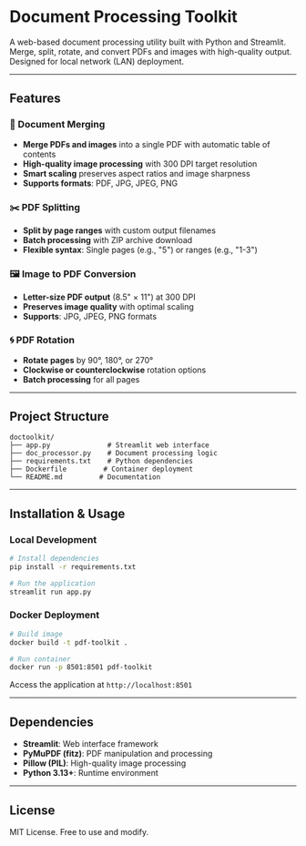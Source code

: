 # Document Processing Toolkit

A web-based document processing utility built with Python and Streamlit. Merge, split, rotate, and convert PDFs and images with high-quality output. Designed for local network (LAN) deployment.

---

## Features

### 📎 Document Merging
- **Merge PDFs and images** into a single PDF with automatic table of contents
- **High-quality image processing** with 300 DPI target resolution
- **Smart scaling** preserves aspect ratios and image sharpness
- **Supports formats**: PDF, JPG, JPEG, PNG

### ✂️ PDF Splitting
- **Split by page ranges** with custom output filenames
- **Batch processing** with ZIP archive download
- **Flexible syntax**: Single pages (e.g., "5") or ranges (e.g., "1-3")

### 🖼️ Image to PDF Conversion
- **Letter-size PDF output** (8.5" × 11") at 300 DPI
- **Preserves image quality** with optimal scaling
- **Supports**: JPG, JPEG, PNG formats

### 🌀 PDF Rotation
- **Rotate pages** by 90°, 180°, or 270°
- **Clockwise or counterclockwise** rotation options
- **Batch processing** for all pages

---

## Project Structure

```
doctoolkit/
├── app.py              # Streamlit web interface
├── doc_processor.py    # Document processing logic
├── requirements.txt    # Python dependencies
├── Dockerfile         # Container deployment
└── README.md         # Documentation
```

---

## Installation & Usage

### Local Development
```bash
# Install dependencies
pip install -r requirements.txt

# Run the application
streamlit run app.py
```

### Docker Deployment
```bash
# Build image
docker build -t pdf-toolkit .

# Run container
docker run -p 8501:8501 pdf-toolkit
```

Access the application at `http://localhost:8501`

---

## Dependencies

- **Streamlit**: Web interface framework
- **PyMuPDF (fitz)**: PDF manipulation and processing
- **Pillow (PIL)**: High-quality image processing
- **Python 3.13+**: Runtime environment

---

## License

MIT License. Free to use and modify.